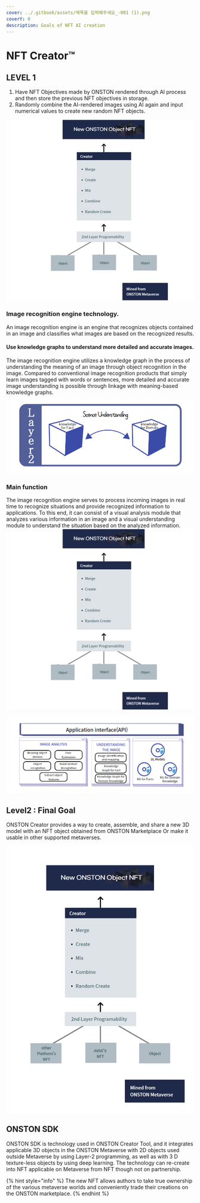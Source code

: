 ```yaml
---
cover: ../.gitbook/assets/제목을 입력해주세요_-001 (1).png
coverY: 0
description: Goals of NFT AI creation
---
```


# NFT Creator™

## LEVEL 1

1. Have NFT Objectives made by ONSTON rendered through AI process and then store the previous NFT objectives in storage.
2. Randomly combine the AI-rendered images using AI again and input numerical values to create new random NFT objects.

&#x20;    &#x20;

![](<../.gitbook/assets/image (11).png>)



### Image recognition engine technology.

An image recognition engine is an engine that recognizes objects contained in an image and classifies what images are based on the recognized results.

#### Use knowledge graphs to understand more detailed and accurate images.

The image recognition engine utilizes a knowledge graph in the process of understanding the meaning of an image through object recognition in the image. Compared to conventional image recognition products that simply learn images tagged with words or sentences, more detailed and accurate image understanding is possible through linkage with meaning-based knowledge graphs.

![](<../.gitbook/assets/image (10).png>)

### Main function

The image recognition engine serves to process incoming images in real time to recognize situations and provide recognized information to applications. To this end, it can consist of a visual analysis module that analyzes various information in an image and a visual understanding module to understand the situation based on the analyzed information.![](../.gitbook/assets/레벨1.png)

![](<../.gitbook/assets/image (5).png>)

## Level2 : Final Goal&#x20;

ONSTON Creator provides a way to create, assemble, and share a new 3D model with an NFT object obtained from ONSTON Marketplace Or make it usable in other supported metaverses.

![](<../.gitbook/assets/image (4) (1) (1).png>)

## ONSTON SDK

ONSTON SDK is technology used in ONSTON Creator Tool, and it integrates applicable 3D objects in the ONSTON Metaverse with 2D objects used outside Metaverse by using Layer-2 programming, as well as with 3 D texture-less objects by using deep learning. The technology can re-create into NFT applicable on Metaverse from NFT though not on partnership.

{% hint style="info" %}
The new NFT allows authors to take true ownership of the various metaverse worlds and conveniently trade their creations on the ONSTON marketplace.
{% endhint %}

